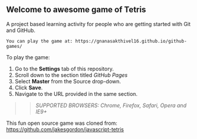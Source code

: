 ## Welcome to awesome game of Tetris

A project based learning activity for people who are getting started with Git and GitHub.

```suggestion
You can play the game at: https://gnanasakthivel16.github.io/github-games/
```

To play the game:
1. Go to the **Settings** tab of this repository.
1. Scroll down to the section titled _GitHub Pages_
1. Select **Master** from the Source drop-down.
1. Click **Save**.
1. Navigate to the URL provided in the same section.

>> _*SUPPORTED BROWSERS*: Chrome, Firefox, Safari, Opera and IE9+_

This fun open source game was cloned from: https://github.com/jakesgordon/javascript-tetris
